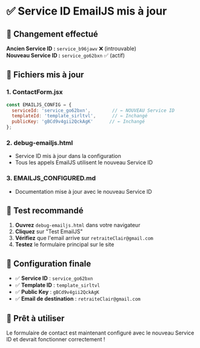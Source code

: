 # ✅ Service ID EmailJS mis à jour

## 🔄 Changement effectué

**Ancien Service ID :** `service_b96jawv` ❌ (introuvable)  
**Nouveau Service ID :** `service_go62bxn` ✅ (actif)

## 📁 Fichiers mis à jour

### 1. **ContactForm.jsx**
```javascript
const EMAILJS_CONFIG = {
  serviceId: 'service_go62bxn',        // ← NOUVEAU Service ID
  templateId: 'template_sirltvl',      // ← Inchangé
  publicKey: 'gBCd9v4gii2QckAgK'      // ← Inchangé
};
```

### 2. **debug-emailjs.html**
- Service ID mis à jour dans la configuration
- Tous les appels EmailJS utilisent le nouveau Service ID

### 3. **EMAILJS_CONFIGURED.md**
- Documentation mise à jour avec le nouveau Service ID

## 🧪 Test recommandé

1. **Ouvrez** `debug-emailjs.html` dans votre navigateur
2. **Cliquez** sur "Test EmailJS"
3. **Vérifiez** que l'email arrive sur `retraiteClair@gmail.com`
4. **Testez** le formulaire principal sur le site

## 📧 Configuration finale

- ✅ **Service ID** : `service_go62bxn`
- ✅ **Template ID** : `template_sirltvl`
- ✅ **Public Key** : `gBCd9v4gii2QckAgK`
- ✅ **Email de destination** : `retraiteClair@gmail.com`

## 🚀 Prêt à utiliser

Le formulaire de contact est maintenant configuré avec le nouveau Service ID et devrait fonctionner correctement !
